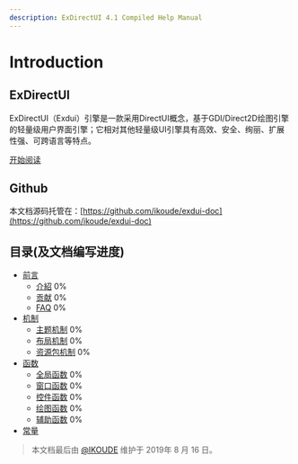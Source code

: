 ```yaml
---
description: ExDirectUI 4.1 Compiled Help Manual
---
```


# Introduction

## ExDirectUI

ExDirectUI（Exdui）引擎是一款采用DirectUI概念，基于GDI/Direct2D绘图引擎的轻量级用户界面引擎；它相对其他轻量级UI引擎具有高效、安全、绚丽、扩展性强、可跨语言等特点。

[开始阅读](https://docs.exdui.org)

## Github

本文档源码托管在：[https://github.com/ikoude/exdui-doc](https://github.com/ikoude/exdui-doc)

## 目录\(及文档编写进度\)

* [前言](preface/README.md)
  * [介紹](preface/introduction.md) 0% 
  * [贡献](preface/contributing.md) 0% 
  * [FAQ](preface/faq.md) 0% 
* [机制](menchanism/README.md)
  * [主题机制](menchanism/theme/README.md) 0%
  * [布局机制](menchanism/layout/README.md) 0%
  * [资源包机制](menchanism/res/README.md) 0%
* [函数](function/README.md)
  * [全局函数](function/globa/README.md) 0%
  * [窗口函数](function/window/README.md) 0%
  * [控件函数](function/component/README.md) 0%
  * [绘图函数](function/draw/README.md) 0%
  * [辅助函数](function/helper/README.md) 0%
* [常量](const/README.md)

> 本文档最后由 [@IKOUDE](https://github.com/ikoude) 维护于 2019年 8 月 16 日。